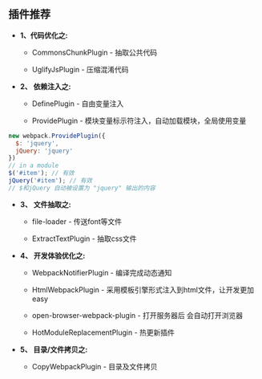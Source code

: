 ## 插件推荐

  * **1、代码优化之:**

    - CommonsChunkPlugin - 抽取公共代码

    - UglifyJsPlugin - 压缩混淆代码

  * **2、 依赖注入之:**

    - DefinePlugin - 自由变量注入

    - ProvidePlugin - 模块变量标示符注入，自动加载模块，全局使用变量

  ```js
  new webpack.ProvidePlugin({
    $: 'jquery',
    jQuery: 'jquery'
  })
  // in a module
  $('#item'); // 有效
  jQuery('#item'); // 有效
  // $和jQuery 自动被设置为 "jquery" 输出的内容
  ```

  * **3、 文件抽取之:**

    - file-loader - 传送font等文件

    - ExtractTextPlugin - 抽取css文件

  * **4、 开发体验优化之:**

    - WebpackNotifierPlugin - 编译完成动态通知

    - HtmlWebpackPlugin - 采用模板引擎形式注入到html文件，让开发更加easy

    - open-browser-webpack-plugin - 打开服务器后 会自动打开浏览器

    - HotModuleReplacementPlugin - 热更新插件

  * **5、 目录/文件拷贝之:**

    - CopyWebpackPlugin - 目录及文件拷贝